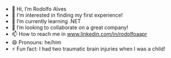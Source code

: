 - 👋 Hi, I’m Rodolfo Alves
- 👀 I'm interested in finding my first experience!
- 🌱 I’m currently learning .NET
- 💞️ I’m looking to collaborate on a great company!
- 📫 How to reach me in www.linkedin.com/in/rodolfoaapr
- 😄 Pronouns: he/him
- ⚡ Fun fact: I had two traumatic brain injuries when I was a child!

<!---
RodolfoAAPR/RodolfoAAPR is a ✨ special ✨ repository because its `README.md` (this file) appears on your GitHub profile.
You can click the Preview link to take a look at your changes.
--->
